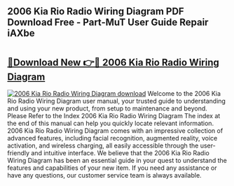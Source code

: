 ## 2006 Kia Rio Radio Wiring Diagram PDF Download Free - Part-MuT User Guide Repair iAXbe

# <h2><a href="http://dfo2bbm.blite.top/?on=2006+Kia+Rio+Radio+Wiring+Diagram">🔗Download New 👉🔴 2006 Kia Rio Radio Wiring Diagram</a></h2>

[![2006 Kia Rio Radio Wiring Diagram download](https://i.imgur.com/lujVjoI.png)](http://dfo2bbm.blite.top/?on=2006+Kia+Rio+Radio+Wiring+Diagram)
Welcome to the 2006 Kia Rio Radio Wiring Diagram user manual, your trusted guide to understanding and using your new product, from setup to maintenance and beyond. Please Refer to the Index 2006 Kia Rio Radio Wiring Diagram The index at the end of this manual can help you quickly locate relevant information. 2006 Kia Rio Radio Wiring Diagram comes with an impressive collection of advanced features, including facial recognition, augmented reality, voice activation, and wireless charging, all easily accessible through the user-friendly and intuitive interface. We believe that the 2006 Kia Rio Radio Wiring Diagram has been an essential guide in your quest to understand the features and capabilities of your new item. If you need any assistance or have any questions, our customer service team is always available.
